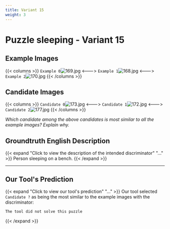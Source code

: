 ```yaml
---
title: Variant 15
weight: 3
---
```


# Puzzle sleeping - Variant 15

## Example Images
{{< columns >}}
`Example 0`![169.jpg](/natscene_data/images/169.jpg)
<--->
`Example 1`![168.jpg](/natscene_data/images/168.jpg)
<--->
`Example 2`![170.jpg](/natscene_data/images/170.jpg)
{{< /columns >}}

## Candidate Images
{{< columns >}}
`Candidate 0`![173.jpg](/natscene_data/images/173.jpg)
<--->
`Candidate 1`![172.jpg](/natscene_data/images/172.jpg)
<--->
`Candidate 2`![177.jpg](/natscene_data/images/177.jpg)
{{< /columns >}}

*Which candidate among the above candidates is most similar to all the example images? Explain why.*

## Groundtruth English Description

{{< expand "Click to view the description of the intended discriminator" "..." >}}
Person sleeping on a bench.
{{< /expand >}}

---



## Our Tool's Prediction

{{< expand "Click to view our tool's prediction" "..." >}}
Our tool selected `Candidate ?` as being the most similar to the example images with the discriminator:
```plaintext
The tool did not solve this puzzle
```
{{< /expand >}}
